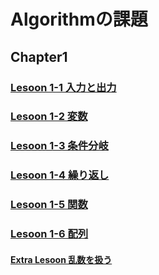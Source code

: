 # Algorithmの課題<br>
## Chapter1<br>
### [Lesoon 1-1 入力と出力](Lesson1-1)<br>
### [Lesoon 1-2 変数](./Algorithm/Lesson1-1)<br>
### [Lesoon 1-3 条件分岐](./Algorithm/Lesson1-3)<br>
### [Lesoon 1-4 繰り返し](./Algorithm/Lesson1-4)<br>
### [Lesoon 1-5 関数](./Algorithm/Lesson1-5)<br>
### [Lesoon 1-6 配列](./Algorithm/Lesson1-6)<br>
#### [Extra Lesoon 乱数を扱う](./Algorithm/ExtraLesoon1-1)
